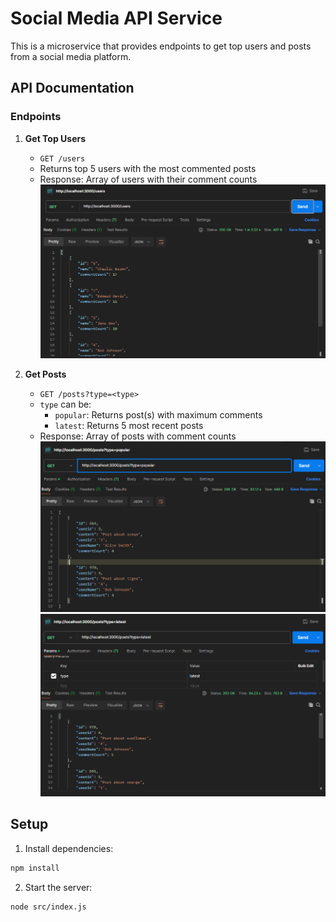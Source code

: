 # Social Media API Service

This is a microservice that provides endpoints to get top users and posts from a social media platform.

## API Documentation

### Endpoints

1. **Get Top Users**
   - `GET /users`
   - Returns top 5 users with the most commented posts
   - Response: Array of users with their comment counts
   ![Top 5 user](docs/user.png)

2. **Get Posts**
   - `GET /posts?type=<type>`
   - `type` can be:
     - `popular`: Returns post(s) with maximum comments
     - `latest`: Returns 5 most recent posts
   - Response: Array of posts with comment counts
   ![Popular](docs/popular.png)
   ![Popular](docs/latest.png)
   

## Setup

1. Install dependencies:
```bash
npm install
```

2. Start the server:
```bash
node src/index.js
```

